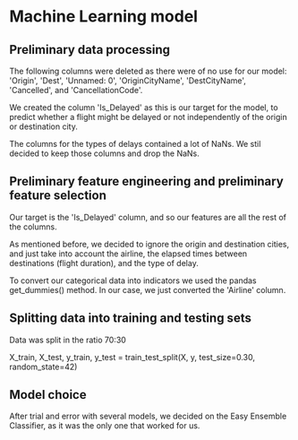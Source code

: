 # Machine Learning model

## Preliminary data processing
The following columns were deleted as there were of no use for our model: 'Origin', 'Dest', 'Unnamed: 0', 'OriginCityName', 'DestCityName', 'Cancelled', and 'CancellationCode'.

We created the column 'Is_Delayed' as this is our target for the model, to predict whether a flight might be delayed or not independently of the origin or destination city. 

The columns for the types of delays contained a lot of NaNs. We stil decided to keep those columns and drop the NaNs.  

## Preliminary feature engineering and preliminary feature selection
Our target is the 'Is_Delayed' column, and so our features are all the rest of the columns. 

As mentioned before, we decided to ignore the origin and destination cities, and just take into account the airline, the elapsed times between destinations (flight duration), and the type of delay. 

To convert our categorical data into indicators we used the pandas get_dummies() method. In our case, we just converted the 'Airline' column. 

## Splitting data into training and testing sets
Data was split in the ratio 70:30

X_train, X_test, y_train, y_test = train_test_split(X, y, test_size=0.30, random_state=42)

## Model choice
After trial and error with several models, we decided on the Easy Ensemble Classifier, as it was the only one that worked for us. 
